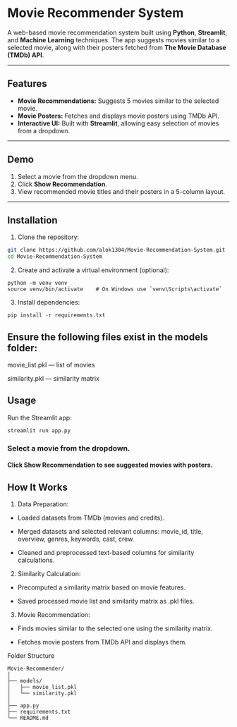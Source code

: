 # Movie Recommender System

A web-based movie recommendation system built using **Python**, **Streamlit**, and **Machine Learning** techniques. The app suggests movies similar to a selected movie, along with their posters fetched from **The Movie Database (TMDb) API**.

---

## Features

- **Movie Recommendations:** Suggests 5 movies similar to the selected movie.  
- **Movie Posters:** Fetches and displays movie posters using TMDb API.  
- **Interactive UI:** Built with **Streamlit**, allowing easy selection of movies from a dropdown.  

---

## Demo

1. Select a movie from the dropdown menu.  
2. Click **Show Recommendation**.  
3. View recommended movie titles and their posters in a 5-column layout.  

---

## Installation

1. Clone the repository:

```bash
git clone https://github.com/alok1304/Movie-Recommendation-System.git
cd Movie-Recommendation-System
```

2. Create and activate a virtual environment (optional):

```
python -m venv venv
source venv/bin/activate    # On Windows use `venv\Scripts\activate`
```

3. Install dependencies:
```
pip install -r requirements.txt
```

## Ensure the following files exist in the models folder:

movie_list.pkl — list of movies

similarity.pkl — similarity matrix

## Usage

Run the Streamlit app:
```
streamlit run app.py
```

### Select a movie from the dropdown.

#### Click Show Recommendation to see suggested movies with posters.

## How It Works

1. Data Preparation:

- Loaded datasets from TMDb (movies and credits).

- Merged datasets and selected relevant columns: movie_id, title, overview, genres, keywords, cast, crew.

- Cleaned and preprocessed text-based columns for similarity calculations.

2. Similarity Calculation:

- Precomputed a similarity matrix based on movie features.

- Saved processed movie list and similarity matrix as .pkl files.

3. Movie Recommendation:

- Finds movies similar to the selected one using the similarity matrix.

- Fetches movie posters from TMDb API and displays them.


Folder Structure
```
Movie-Recommender/
│
├── models/
│   ├── movie_list.pkl
│   └── similarity.pkl
│
├── app.py
├── requirements.txt
└── README.md
```
